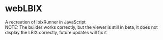 # webLBIX
A recreation of lbixRunner in JavaScript <br>
NOTE: The builder works correctly, but the viewer is still in beta, it does not display the LBIX correctly, future updates will fix it <br>
